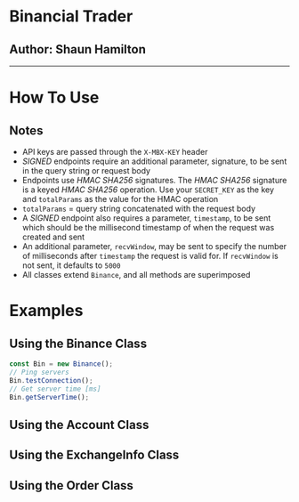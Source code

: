 # Binancial Trader

## Author: Shaun Hamilton

---

# How To Use

## Notes

- API keys are passed through the `X-MBX-KEY` header
- _SIGNED_ endpoints require an additional parameter, signature, to be sent in the query string or request body
- Endpoints use _HMAC SHA256_ signatures. The _HMAC SHA256_ signature is a keyed _HMAC SHA256_ operation. Use your `SECRET_KEY` as the key and `totalParams` as the value for the HMAC operation
- `totalParams` = query string concatenated with the request body
- A _SIGNED_ endpoint also requires a parameter, `timestamp`, to be sent which should be the millisecond timestamp of when the request was created and sent
- An additional parameter, `recvWindow`, may be sent to specify the number of milliseconds after `timestamp` the request is valid for. If `recvWindow` is not sent, it defaults to `5000`
- All classes extend `Binance`, and all methods are superimposed

# Examples

## Using the Binance Class

```ts
const Bin = new Binance();
// Ping servers
Bin.testConnection();
// Get server time [ms]
Bin.getServerTime();
```

## Using the Account Class

## Using the ExchangeInfo Class

## Using the Order Class
